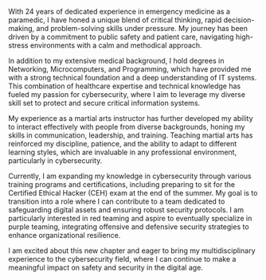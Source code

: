 With 24 years of dedicated experience in emergency medicine as a paramedic, I have honed a unique blend of critical thinking, rapid decision-making, and problem-solving skills under pressure. My journey has been driven by a commitment to public safety and patient care, navigating high-stress environments with a calm and methodical approach.

In addition to my extensive medical background, I hold degrees in Networking, Microcomputers, and Programming, which have provided me with a strong technical foundation and a deep understanding of IT systems. This combination of healthcare expertise and technical knowledge has fueled my passion for cybersecurity, where I aim to leverage my diverse skill set to protect and secure critical information systems.

My experience as a martial arts instructor has further developed my ability to interact effectively with people from diverse backgrounds, honing my skills in communication, leadership, and training. Teaching martial arts has reinforced my discipline, patience, and the ability to adapt to different learning styles, which are invaluable in any professional environment, particularly in cybersecurity.

Currently, I am expanding my knowledge in cybersecurity through various training programs and certifications, including preparing to sit for the Certified Ethical Hacker (CEH) exam at the end of the summer. My goal is to transition into a role where I can contribute to a team dedicated to safeguarding digital assets and ensuring robust security protocols. I am particularly interested in red teaming and aspire to eventually specialize in purple teaming, integrating offensive and defensive security strategies to enhance organizational resilience.

I am excited about this new chapter and eager to bring my multidisciplinary experience to the cybersecurity field, where I can continue to make a meaningful impact on safety and security in the digital age.

